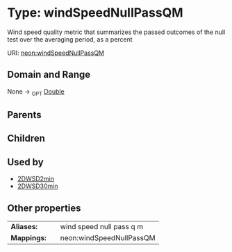 
# Type: windSpeedNullPassQM


Wind speed quality metric that summarizes the passed outcomes of the null test over the averaging period, as a percent

URI: [neon:windSpeedNullPassQM](https://data.neonscience.org/windSpeedNullPassQM)


## Domain and Range

None ->  <sub>OPT</sub> [Double](types/Double.md)

## Parents


## Children


## Used by

 * [2DWSD2min](2DWSD2min.md)
 * [2DWSD30min](2DWSD30min.md)

## Other properties

|  |  |  |
| --- | --- | --- |
| **Aliases:** | | wind speed null pass q m |
| **Mappings:** | | neon:windSpeedNullPassQM |

